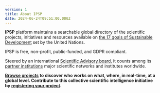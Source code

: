 ```yaml
---
version: 1
title: About IPSP
date: 2024-06-24T09:51:00.000Z
---
```


**IPSP** platform maintains a searchable global directory of the scientific projects, initiatives and resources available on [the 17 goals of Sustainable Development](https://sdgs.un.org/goals) set by the United Nations.

IPSP is free, non-profit, public-funded, and GDPR compliant.

Steered by an international [Scientific Advisory board](advisory_board), it counts among its [partner institutions](institutions) major scientific networks and institutes worldwide.

**[Browse projects](search) to discover who works on what, where, in real-time, at a global level. Contribute to this collective scientific intelligence initiative by [registering your project](register).**
